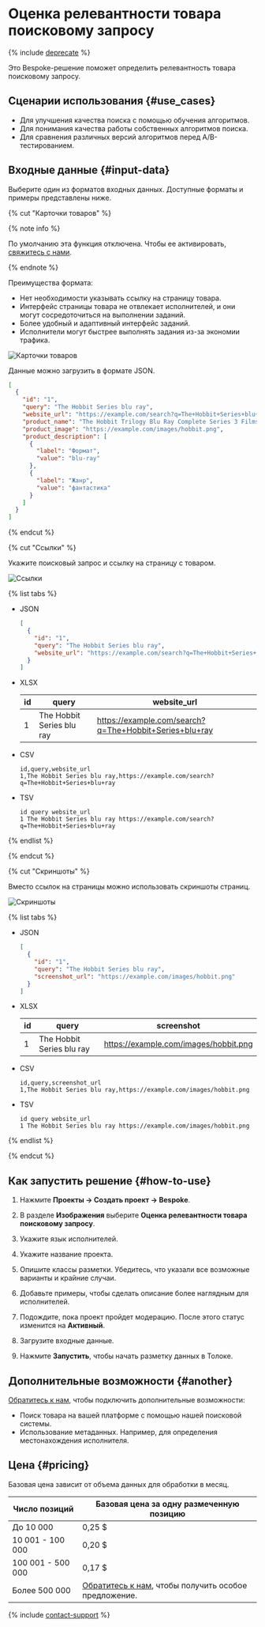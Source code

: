 # Оценка релевантности товара поисковому запросу

{% include [deprecate](../../_includes/deprecate.md) %}

Это Bespoke-решение поможет определить релевантность товара поисковому запросу.

## Сценарии использования {#use_cases}

- Для улучшения качества поиска с помощью обучения алгоритмов.
- Для понимания качества работы собственных алгоритмов поиска.
- Для сравнения различных версий алгоритмов перед A/B-тестированием.

## Входные данные {#input-data}

Выберите один из форматов входных данных. Доступные форматы и примеры представлены ниже.

{% cut "Карточки товаров" %}

{% note info %}

По умолчанию эта функция отключена. Чтобы ее активировать, [свяжитесь с нами](support.md).

{% endnote %}

Преимущества формата:

- Нет необходимости указывать ссылку на страницу товара.
- Интерфейс страницы товара не отвлекает исполнителей, и они могут сосредоточиться на выполнении заданий.
- Более удобный и адаптивный интерфейс заданий.
- Исполнители могут быстрее выполнять задания из-за экономии трафика.

![Карточки товаров](../_images/product-search-relevance/interface-card.png)

Данные можно загрузить в формате JSON.

```json
[
  {
    "id": "1",
    "query": "The Hobbit Series blu ray",
    "website_url": "https://example.com/search?q=The+Hobbit+Series+blu+ray",
    "product_name": "The Hobbit Trilogy Blu Ray Complete Series 3 Films Full Box Set",
    "product_image": "https://example.com/images/hobbit.png",
    "product_description": [
      {
        "label": "Формат",
        "value": "blu-ray"
      },
      {
        "label": "Жанр",
        "value": "фантастика"
      }
    ]
  }
]
```

{% endcut %}

{% cut "Ссылки" %}

Укажите поисковый запрос и ссылку на страницу с товаром.

![Ссылки](../_images/product-search-relevance/interface-link.png)

{% list tabs %}

- JSON

  ```json
  [
    {
      "id": "1",
      "query": "The Hobbit Series blu ray",
      "website_url": "https://example.com/search?q=The+Hobbit+Series+blu+ray"
    }
  ]
  ```

- XLSX

  id | query | website_url
  -- | ----- | -----------
  1 | The Hobbit Series blu ray | https://example.com/search?q=The+Hobbit+Series+blu+ray

- CSV

  ```
  id,query,website_url
  1,The Hobbit Series blu ray,https://example.com/search?q=The+Hobbit+Series+blu+ray
  ```

- TSV

  ```
  id query website_url
  1 The Hobbit Series blu ray https://example.com/search?q=The+Hobbit+Series+blu+ray
  ```

{% endlist %}

{% endcut %}

{% cut "Скриншоты" %}

Вместо ссылок на страницы можно использовать скриншоты страниц.

![Скриншоты](../_images/product-search-relevance/interface-screen.png)

{% list tabs %}

- JSON

  ```json
  [
    {
      "id": "1",
      "query": "The Hobbit Series blu ray",
      "screenshot_url": "https://example.com/images/hobbit.png"
    }
  ]
  ```

- XLSX

  id | query | screenshot
  -- | ----- | ----------
  1 | The Hobbit Series blu ray | https://example.com/images/hobbit.png

- CSV

  ```
  id,query,screenshot_url
  1,The Hobbit Series blu ray,https://example.com/images/hobbit.png
  ```

- TSV

  ```
  id query website_url
  1 The Hobbit Series blu ray https://example.com/images/hobbit.png
  ```

{% endlist %}

{% endcut %}

## Как запустить решение {#how-to-use}

1. Нажмите **Проекты → Создать проект → Bespoke**.

1. В разделе **Изображения** выберите **Оценка релевантности товара поисковому запросу**.

1. Укажите язык исполнителей.

1. Укажите название проекта.

1. Опишите классы разметки. Убедитесь, что указали все возможные варианты и крайние случаи.

1. Добавьте примеры, чтобы сделать описание более наглядным для исполнителей.

1. Подождите, пока проект пройдет модерацию. После этого статус изменится на **Активный**.

1. Загрузите входные данные.

1. Нажмите **Запустить**, чтобы начать разметку данных в Толоке.

## Дополнительные возможности {#another}

[Обратитесь к нам](support.md), чтобы подключить дополнительные возможности:

- Поиск товара на вашей платформе с помощью нашей поисковой системы.
- Использование метаданных. Например, для определения местонахождения исполнителя.

## Цена {#pricing}

Базовая цена зависит от объема данных для обработки в месяц.

Число позиций | Базовая цена за одну размеченную позицию
---------- | ---------------------------
До 10 000 | 0,25 $
10 001 - 100 000 | 0,20 $
100 001 - 500 000 | 0,17 $
Более 500 000 | [Обратитесь к нам](support.md), чтобы получить особое предложение.

{% include [contact-support](../_includes/contact-support.md) %}